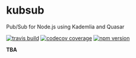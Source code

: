 # kubsub
Pub/Sub for Node.js using Kademlia and Quasar

[![travis build](https://img.shields.io/travis/vivocha/kubsub.svg)](https://travis-ci.org/vivocha/kubsub)
[![codecov coverage](https://img.shields.io/codecov/c/github/vivocha/kubsub.svg)](https://codecov.io/gh/vivocha/kubsub)
[![npm version](https://img.shields.io/npm/v/kubsub.svg)](https://www.npmjs.com/package/kubsub)

**TBA**